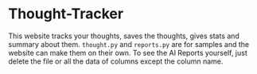 # Thought-Tracker
This website tracks your thoughts, saves the thoughts, gives stats and summary about them. `thought.py` and `reports.py` are for samples and the website can make them on their own. To see the AI Reports yourself, just delete the file or all the data of columns except the column name.

